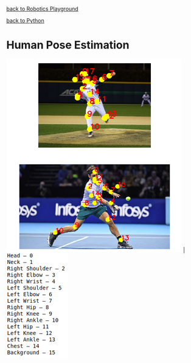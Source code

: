 [back to Robotics Playground](https://github.com/sandeepgogadi/Robotics-Playground)

[back to Python](https://github.com/sandeepgogadi/Robotics-Playground/tree/master/Python)

# Human Pose Estimation

![alt text](https://github.com/sandeepgogadi/Pose-Estimation/blob/master/output.png "Predictions") | ![alt text](https://github.com/sandeepgogadi/Pose-Estimation/blob/master/points.png "Labels")
